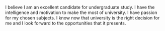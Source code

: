 I believe I am an excellent candidate for undergraduate study. I have the intelligence and motivation to make the most of university. I have passion for my chosen subjects. I know now that university is the right decision for me and I look forward to the opportunities that it presents.